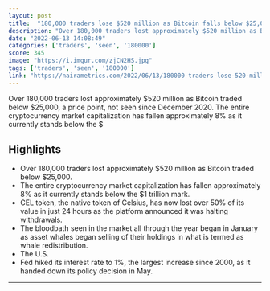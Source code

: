 ```yaml
---
layout: post
title:  "180,000 traders lose $520 million as Bitcoin falls below $25,000."
description: "Over 180,000 traders lost approximately $520 million as Bitcoin traded below $25,000, a price point, not seen since December 2020. The entire cryptocurrency market capitalization has fallen approximately 8% as it currently stands below the $"
date: "2022-06-13 14:08:49"
categories: ['traders', 'seen', '180000']
score: 345
image: "https://i.imgur.com/zjCN2HS.jpg"
tags: ['traders', 'seen', '180000']
link: "https://nairametrics.com/2022/06/13/180000-traders-lose-520-million-as-bitcoin-falls-below-25000/?amp=1"
---
```


Over 180,000 traders lost approximately $520 million as Bitcoin traded below $25,000, a price point, not seen since December 2020. The entire cryptocurrency market capitalization has fallen approximately 8% as it currently stands below the $

## Highlights

- Over 180,000 traders lost approximately $520 million as Bitcoin traded below $25,000.
- The entire cryptocurrency market capitalization has fallen approximately 8% as it currently stands below the $1 trillion mark.
- CEL token, the native token of Celsius, has now lost over 50% of its value in just 24 hours as the platform announced it was halting withdrawals.
- The bloodbath seen in the market all through the year began in January as asset whales began selling of their holdings in what is termed as whale redistribution.
- The U.S.
- Fed hiked its interest rate to 1%, the largest increase since 2000, as it handed down its policy decision in May.

---
